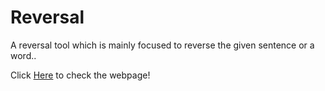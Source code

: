 # Reversal

A reversal tool which is mainly focused to reverse the given sentence or a word..

Click <a href="https://pragadesh-k.github.io/reversal/">Here</a> to check the webpage!
